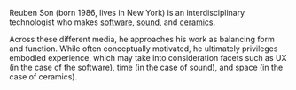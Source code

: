 Reuben Son (born 1986, lives in New York) is an interdisciplinary technologist who makes [software](/#software), [sound](/#sound), and [ceramics](/#ceramics).

Across these different media, he approaches his work as balancing form and function. While often conceptually motivated, he ultimately privileges embodied experience, which may take into consideration facets such as UX (in the case of the software), time (in the case of sound), and space (in the case of ceramics).